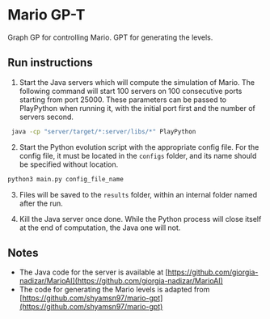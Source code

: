 # Mario GP-T

Graph GP for controlling Mario.
GPT for generating the levels.

## Run instructions

1. Start the Java servers which will compute the simulation of Mario.
   The following command will start 100 servers on 100 consecutive ports starting from port 25000.
   These parameters can be passed to PlayPython when running it, with the initial port first and the number of servers
   second.

```bash
 java -cp "server/target/*:server/libs/*" PlayPython
```

2. Start the Python evolution script with the appropriate config file.
   For the config file, it must be located in the `configs` folder, and its name should be specified without location.

```bash
python3 main.py config_file_name
```

3. Files will be saved to the `results` folder, within an internal folder named after the run.

4. Kill the Java server once done. 
While the Python process will close itself at the end of computation, the Java one will not.


## Notes
- The Java code for the server is available at [https://github.com/giorgia-nadizar/MarioAI](https://github.com/giorgia-nadizar/MarioAI)
- The code for generating the Mario levels is adapted from [https://github.com/shyamsn97/mario-gpt](https://github.com/shyamsn97/mario-gpt)